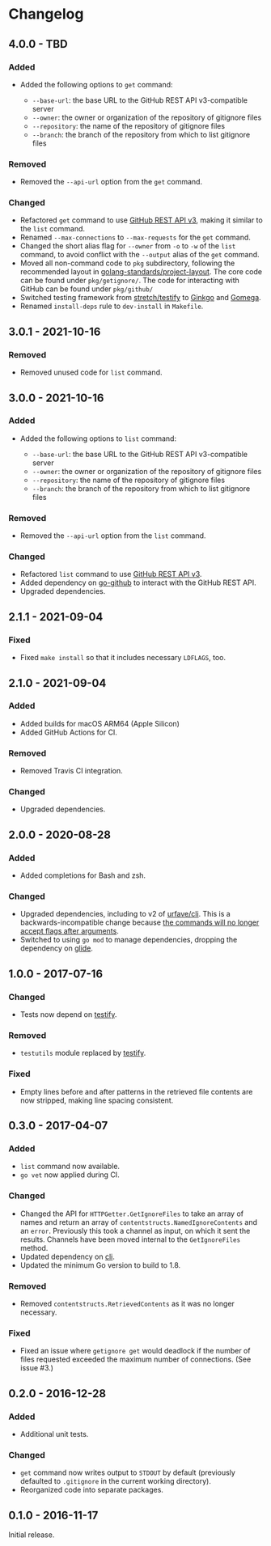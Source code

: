 # Changelog

## 4.0.0 - TBD

### Added

* Added the following options to `get` command:

  * `--base-url`: the base URL to the GitHub REST API v3-compatible server
  * `--owner`: the owner or organization of the repository of gitignore files
  * `--repository`: the name of the repository of gitignore files
  * `--branch`: the branch of the repository from which to list gitignore files


### Removed

* Removed the `--api-url` option from the `get` command.


### Changed

* Refactored `get` command to use [GitHub REST API v3](https://docs.github.com/en/rest), making it similar to the `list` command.
* Renamed `--max-connections` to `--max-requests` for the `get` command.
* Changed the short alias flag for `--owner` from `-o` to `-w` of the `list` command, to avoid conflict with the `--output` alias of the `get` command.
* Moved all non-command code to `pkg` subdirectory, following the recommended layout in [golang-standards/project-layout](https://github.com/golang-standards/project-layout).
  The core code can be found under `pkg/getignore/`.
  The code for interacting with GitHub can be found under `pkg/github/`
* Switched testing framework from [stretch/testify](https://github.com/stretchr/testify) to [Ginkgo](https://onsi.github.io/ginkgo/) and [Gomega](https://onsi.github.io/ginkgo/).
* Renamed `install-deps` rule to `dev-install` in `Makefile`.


## 3.0.1 - 2021-10-16

### Removed

* Removed unused code for `list` command.


## 3.0.0 - 2021-10-16

### Added

* Added the following options to `list` command:

  * `--base-url`: the base URL to the GitHub REST API v3-compatible server
  * `--owner`: the owner or organization of the repository of gitignore files
  * `--repository`: the name of the repository of gitignore files
  * `--branch`: the branch of the repository from which to list gitignore files

### Removed

* Removed the `--api-url` option from the `list` command.

### Changed

* Refactored `list` command to use [GitHub REST API v3](https://docs.github.com/en/rest).
* Added dependency on [go-github](https://github.com/google/go-github) to interact with the GitHub REST API.
* Upgraded dependencies.


## 2.1.1 - 2021-09-04

### Fixed

* Fixed `make install` so that it includes necessary `LDFLAGS`, too.


## 2.1.0 - 2021-09-04

### Added

* Added builds for macOS ARM64 (Apple Silicon)
* Added GitHub Actions for CI.

### Removed

* Removed Travis CI integration.

### Changed

* Upgraded dependencies.


## 2.0.0 - 2020-08-28

### Added

* Added completions for Bash and zsh.

### Changed

* Upgraded dependencies, including to v2 of [urfave/cli](https://github.com/urfave/cli). This is a backwards-incompatible change because [the commands will no longer accept flags after arguments](https://github.com/urfave/cli/blob/master/docs/migrate-v1-to-v2.md#flags-before-args).
* Switched to using `go mod` to manage dependencies, dropping the dependency on [glide](https://glide.sh/).


## 1.0.0 - 2017-07-16

### Changed

* Tests now depend on [testify](https://github.com/stretchr/testify).

### Removed

* `testutils` module replaced by [testify](https://github.com/stretchr/testify).

### Fixed

* Empty lines before and after patterns in the retrieved file contents are now stripped, making line spacing consistent.


## 0.3.0 - 2017-04-07

### Added

* `list` command now available.
* `go vet` now applied during CI.

### Changed

* Changed the API for `HTTPGetter.GetIgnoreFiles` to take an array of names and return an array of `contentstructs.NamedIgnoreContents` and an `error`. Previously this took a channel as input, on which it sent the results. Channels have been moved internal to the `GetIgnoreFiles` method.
* Updated dependency on [cli](https://github.com/urfave/cli).
* Updated the minimum Go version to build to 1.8.

### Removed

* Removed `contentstructs.RetrievedContents` as it was no longer necessary.

### Fixed

* Fixed an issue where `getignore get` would deadlock if the number of files requested exceeded the maximum number of connections. (See issue #3.)


## 0.2.0 - 2016-12-28

### Added

* Additional unit tests.

### Changed

* `get` command now writes output to `STDOUT` by default (previously defaulted to `.gitignore` in the current working directory).
* Reorganized code into separate packages.


## 0.1.0 - 2016-11-17

Initial release.
